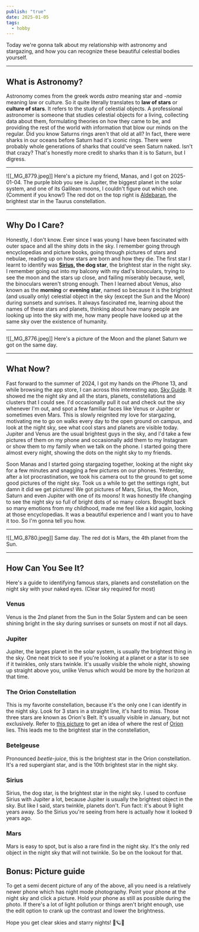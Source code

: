 ```yaml
---
publish: "true"
date: 2025-01-05
tags:
  - hobby
---
```


Today we're gonna talk about my relationship with astronomy and stargazing, and how you can recognize these beautiful celestial bodies yourself.

---
## What is Astronomy?
Astronomy comes from the greek words *astro* meaning star and *-nomia* meaning law or culture. So it quite literally translates to **law of stars** or **culture of stars**. It refers to the study of celestial objects. A professional astronomer is someone that studies celestial objects for a living, collecting data about them, formulating theories on how they came to be, and providing the rest of the world with information that blow our minds on the regular. Did you know Saturns rings aren't that old at all? In fact, there were sharks in our oceans before Saturn had it's iconic rings. There were probably whole generations of sharks that could've seen Saturn naked. Isn't that crazy? That's honestly more credit to sharks than it is to Saturn, but I digress. 

---
![[_MG_8779.jpeg]]
Here's a picture my friend, Manas, and I got on 2025-01-04. The purple blob you see is Jupiter, the biggest planet in the solar system, and one of its Galilean moons, I couldn't figure out which one. (Comment if you know!) The red dot on the top right is [Aldebaran](https://en.wikipedia.org/wiki/Aldebaran?useskin=vector), the brightest star in the Taurus constellation.  

---
## Why Do I Care?
Honestly, I don't know. Ever since I was young I have been fascinated with outer space and all the shiny dots in the sky. I remember going through encyclopedias and picture books, going through pictures of stars and nebulae, reading up on how stars are born and how they die. The first star I learnt to identify was **[Sirius](https://en.wikipedia.org/wiki/Sirius?useskin=vector), the dog star**, the brightest star in the night sky. I remember going out into my balcony with my dad's binoculars, trying to see the moon and the stars up close, and failing miserably because, well, the binoculars weren't strong enough. Then I learned about Venus, also known as the **morning** or **evening star**, named so because it is the brightest (and usually only) celestial object in the sky (except the Sun and the Moon) during sunsets and sunrises. It always fascinated me, learning about the names of these stars and planets, thinking about how many people are looking up into the sky with me, how many people have looked up at the same sky over the existence of humanity. 

---
![[_MG_8776.jpeg]]
Here's a picture of the Moon and the planet Saturn we got on the same day.

---
## What Now?
Fast forward to the summer of 2024, I got my hands on the iPhone 13, and while browsing the app store, I can across this interesting app, [Sky Guide](https://apps.apple.com/us/app/sky-guide/id576588894). It showed me the night sky and all the stars, planets, constellations and clusters that I could see. I'd occasionally pull it out and check out the sky whenever I'm out, and spot a few familiar faces like Venus or Jupiter or sometimes even Mars. This is slowly reignited my love for stargazing, motivating me to go on walks every day to the open ground on campus, and look at the night sky, see what cool stars and planets are visible today. Jupiter and Venus are the usual brightest guys in the sky, and I'd take a few pictures of them on my phone and occasionally add them to my Instagram or show them to my family when we talk on the phone. I started going there almost every night, showing the dots on the night sky to my friends. 

Soon Manas and I started going stargazing together, looking at the night sky for a few minutes and snagging a few pictures on our phones. Yesterday, after a lot procrastination, we took his camera out to the ground to get some good pictures of the night sky. Took us a while to get the settings right, but damn it did we get pictures! We got pictures of Mars, Sirius, the Moon, Saturn and even Jupiter with one of its moons! It was honestly life changing to see the night sky so full of bright dots of so many colors. Brought back so many emotions from my childhood, made me feel like a kid again, looking at those encyclopedias. It was a beautiful experience and I want you to have it too. So I'm gonna tell you how. 

---
![[_MG_8780.jpeg]]
Same day. The red dot is Mars, the 4th planet from the Sun.

---
## How Can You See It?
Here's a guide to identifying famous stars, planets and constellation on the night sky with your naked eyes. (Clear sky required for most)
### Venus
Venus is the 2nd planet from the Sun in the Solar System and can be seen shining bright in the sky during sunrises or sunsets on most if not all days. 
### Jupiter
Jupiter, the larges planet in the solar system, is usually the brightest thing in the sky. One neat trick to see if you're looking at a planet or a star is to see if it twinkles, only stars twinkle. It's usually visible the whole night, showing up straight above you, unlike Venus which would be more by the horizon at that time.
### The Orion Constellation
This is my favorite constellation,  because it's the only one I can identify in the night sky. Look for 3 stars in a straight line, it's hard to miss. Those three stars are known as Orion's Belt. It's usually visible in January, but not exclusively. Refer to [this picture](https://earthsky.org/upl/2022/01/Orion-January-Evenings-e1640798952631.jpg) to get an idea of where the rest of [Orion](https://en.wikipedia.org/wiki/Orion_(constellation)?useskin=vector) lies. This leads me to the brightest star in the constellation,
### Betelgeuse
Pronounced *beetle-juice*, this is the brightest star in the Orion constellation. It's a red supergiant star, and is the 10th brightest star in the night sky.
### Sirius
Sirius, the dog star, is the brightest star in the night sky. I used to confuse Sirius with Jupiter a lot, because Jupiter is usually the brightest object in the sky. But like I said, stars twinkle, planets don't. Fun fact: it's about 9 light years away. So the Sirius you're seeing from here is actually how it looked 9 years ago. 
### Mars
Mars is easy to spot, but is also a rare find in the night sky. It's the only red object in the night sky that will not twinkle. So be on the lookout for that.

## Bonus: Picture guide
To get a semi decent picture of any of the above, all you need is a relatively newer phone which has night mode photography. Point your phone at the night sky and click a picture. Hold your phone as still as possible during the photo. If there's a lot of light pollution or things aren't bright enough, use the edit option to crank up the contrast and lower the brightness. 

Hope you get clear skies and starry nights! 🌌🪐🔭